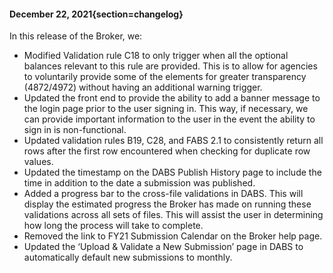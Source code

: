 #### December 22, 2021{section=changelog}
In this release of the Broker, we:

* Modified Validation rule C18 to only trigger when all the optional balances relevant to this rule are provided. This is to allow for agencies to voluntarily provide some of the elements for greater transparency (4872/4972) without having an additional warning trigger.
* Updated the front end to provide the ability to add a banner message to the login page prior to the user signing in. This way, if necessary, we can provide important information to the user in the event the ability to sign in is non-functional.
* Updated validation rules B19, C28, and FABS 2.1 to consistently return all rows after the first row encountered when checking for duplicate row values.
* Updated the timestamp on the DABS Publish History page to include the time in addition to the date a submission was published.
* Added a progress bar to the cross-file validations in DABS. This will display the estimated progress the Broker has made on running these validations across all sets of files. This will assist the user in determining how long the process will take to complete.
* Removed the link to FY21 Submission Calendar on the Broker help page.
* Updated the ‘Upload & Validate a New Submission’ page in DABS to automatically default new submissions to monthly.

